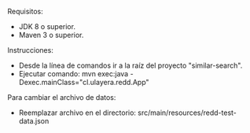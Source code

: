 Requisitos:

- JDK 8 o superior.
- Maven 3 o superior.

Instrucciones:

- Desde la línea de comandos ir a la raíz del proyecto "similar-search".
- Ejecutar comando:
	mvn exec:java -Dexec.mainClass="cl.ulayera.redd.App"

Para cambiar el archivo de datos:

- Reemplazar archivo en el directorio:
	src/main/resources/redd-test-data.json
